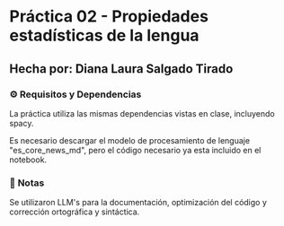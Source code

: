 # **Práctica 02** - Propiedades estadísticas de la lengua
## **Hecha por:** Diana Laura Salgado Tirado


### ⚙️ **Requisitos y Dependencias**  
La práctica utiliza las mismas dependencias vistas en clase, incluyendo spacy.

Es necesario descargar el modelo de procesamiento de lenguaje "es_core_news_md", pero el código necesario ya esta incluido en el notebook.

### 📌 **Notas**  
Se utilizaron LLM's para la documentación, optimización del código y corrección ortográfica y sintáctica.
